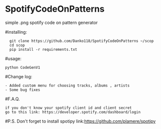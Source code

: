 # SpotifyCodeOnPatterns
simple .png spotify code on pattern generator

#installing:
```
  git clone https://github.com/Danko118/SpotifyCodeOnPatterns ~/scop
  cd scop
  pip install -r requirements.txt
```

#usage:
```
python CodeGenV1 
```

#Change log:
```
- Added custom menu for choosing tracks, albums , artists
- Some bug fixes
```

#F.A.Q.
```
if you don't know your spotify client id and client secret
go to this link: https://developer.spotify.com/dashboard/login
```

#P.S.
Don't forget to install spotipy
link:https://github.com/plamere/spotipy
